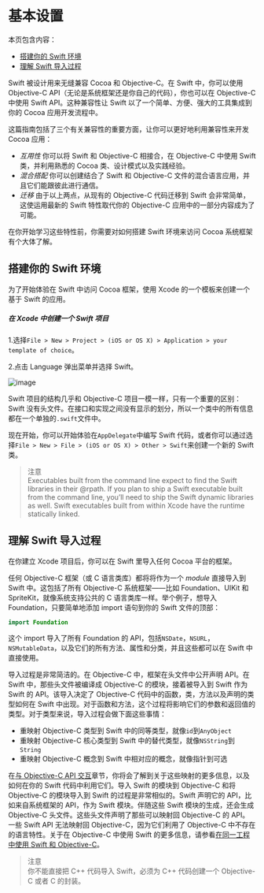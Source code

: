 # 基本设置

本页包含内容：

- [搭建你的 Swift 环境](#setting_up_your_swift_environment)
- [理解 Swift 导入过程](#understanding_the_swift_import_process)

Swift 被设计用来无缝兼容 Cocoa 和 Objective-C。在 Swift 中，你可以使用 Objective-C API（无论是系统框架还是你自己的代码），你也可以在 Objective-C 中使用 Swift API。这种兼容性让 Swift 以了一个简单、方便、强大的工具集成到你的 Cocoa 应用开发流程中。

这篇指南包括了三个有关兼容性的重要方面，让你可以更好地利用兼容性来开发 Cocoa 应用：

- *互用性* 你可以将 Swift 和 Objective-C 相接合，在 Objective-C 中使用 Swift 类，并利用熟悉的 Cocoa 类、设计模式以及实践经验。
- *混合搭配* 你可以创建结合了 Swift 和 Objective-C 文件的混合语言应用，并且它们能跟彼此进行通信。
- *迁移* 由于以上两点，从现有的 Objective-C 代码迁移到 Swift 会非常简单，这使运用最新的 Swift 特性取代你的 Objective-C 应用中的一部分内容成为了可能。

在你开始学习这些特性前，你需要对如何搭建 Swift 环境来访问 Cocoa 系统框架有个大体了解。

<a name="setting_up_your_swift_environment"></a>
## 搭建你的 Swift 环境

为了开始体验在 Swift 中访问 Cocoa 框架，使用 Xcode 的一个模板来创建一个基于 Swift 的应用。

##### 在 Xcode 中创建一个 Swift 项目

1.选择`File > New > Project > (iOS or OS X) > Application > your template of choice`。

2.点击 Language 弹出菜单并选择 Swift。

![image](https://developer.apple.com/library/prerelease/ios/documentation/Swift/Conceptual/BuildingCocoaApps/Art/newproject_2x.png)

Swift 项目的结构几乎和 Objective-C 项目一模一样，只有一个重要的区别：Swift 没有头文件。在接口和实现之间没有显示的划分，所以一个类中的所有信息都在一个单独的`.swift`文件中。

现在开始，你可以开始体验在`AppDelegate`中编写 Swift 代码，或者你可以通过选择`File > New > File > (iOS or OS X) > Other > Swift`来创建一个新的 Swift 类。

> 注意  
> Executables built from the command line expect to find the Swift libraries in their @rpath. If you plan to ship a Swift executable built from the command line, you’ll need to ship the Swift dynamic libraries as well. Swift executables built from within Xcode have the runtime statically linked. 

<a name="understanding_the_swift_import_process"></a>
## 理解 Swift 导入过程

在你建立 Xcode 项目后，你可以在 Swift 里导入任何 Cocoa 平台的框架。

任何 Objective-C 框架（或 C 语言类库）都将将作为一个 *module* 直接导入到 Swift 中。这包括了所有 Objective-C 系统框架——比如 Foundation、UIKit 和 SpriteKit，就像系统支持公共的 C 语言类库一样。举个例子，想导入 Foundation，只要简单地添加 import 语句到你的 Swift 文件的顶部：

```swift 
import Foundation
```

这个 import 导入了所有 Foundation 的 API，包括`NSDate`，`NSURL`，`NSMutableData`，以及它们的所有方法、属性和分类，并且这些都可以在 Swift 中直接使用。

导入过程是非常简洁的。在 Objective-C 中，框架在头文件中公开声明 API。在 Swift 中，那些头文件被编译成 Objective-C 的模块，接着被导入到 Swift 作为 Swift 的 API。该导入决定了 Objective-C 代码中的函数，类，方法以及声明的类型如何在 Swift 中出现。对于函数和方法，这个过程将影响它们的参数和返回值的类型。对于类型来说，导入过程会做下面这些事情：

- 重映射 Objective-C 类型到 Swift 中的同等类型，就像`id`到`AnyObject`
- 重映射 Objective-C 核心类型到 Swift 中的替代类型，就像`NSString`到`String`
- 重映射 Objective-C 概念到 Swift 中相对应的概念，就像指针到可选

在[与 Objective-C API 交互](https://github.com/949478479/Using-Swift-with-Cocoa-and-Objective-C/blob/master/02-Interoperability/01-Interacting%20with%20Objective-C%20APIs.md)章节，你将会了解到关于这些映射的更多信息，以及如何在你的 Swift 代码中利用它们。导入 Swift 的模块到 Objective-C 和将 Objective-C 的模块导入到 Swift 的过程是非常相似的。Swift 声明它的 API，比如来自系统框架的 API，作为 Swift 模块。伴随这些 Swift 模块的生成，还会生成 Objective-C 头文件。这些头文件声明了那些可以映射回 Objective-C 的 API。一些 Swift API 无法映射回 Objective-C，因为它们利用了 Objective-C 中不存在的语言特性。关于在 Objective-C 中使用 Swift 的更多信息，请参看[在同一工程中使用 Swift 和 Objective-C](https://github.com/949478479/Using-Swift-with-Cocoa-and-Objective-C/blob/master/03-Mix%20and%20Match/Swift%20and%20Objective-C%20in%20the%20Same%20Project.md)。

> 注意  
> 你不能直接把 C++ 代码导入 Swift，必须为 C++ 代码创建一个 Objective-C 或者 C 的封装。
